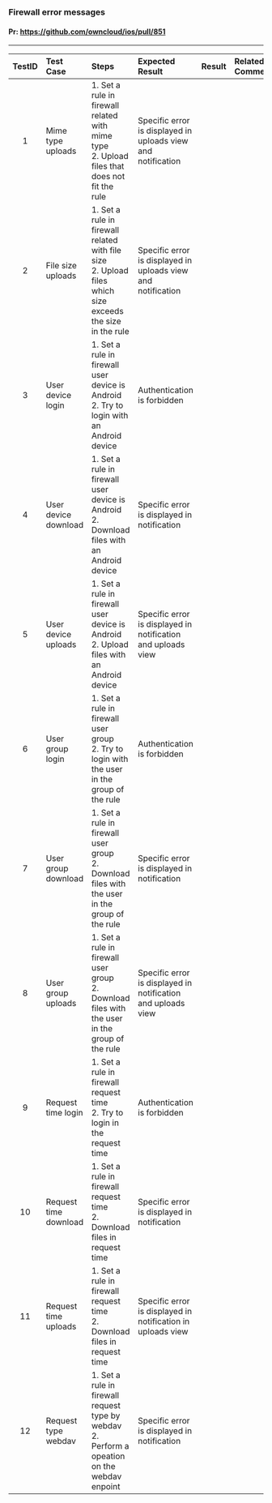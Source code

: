 ###  Firewall error messages 

#### Pr: https://github.com/owncloud/ios/pull/851 


---

 
| TestID | Test Case | Steps | Expected Result | Result | Related Comment |
| :----: | :-------- | :---- | :-------------- | :----: | :-------------- |
| 1 | Mime type uploads | 1. Set a rule in firewall related with mime type<br>2. Upload files that does not fit the rule  | Specific error is displayed in uploads view and notification |  |  |
| 2 | File size uploads | 1. Set a rule in firewall related with file size<br>2. Upload files which size exceeds the size in the rule | Specific error is displayed in uploads view and notification |  |  |
| 3 | User device login | 1. Set a rule in firewall user device is Android<br>2. Try to login with an Android device  | Authentication is forbidden |  |  |
| 4 | User device download | 1. Set a rule in firewall user device is Android<br>2. Download files with an Android device | Specific error is displayed in notification |  |  |
| 5 | User device uploads | 1. Set a rule in firewall user device is Android<br>2. Upload files with an Android device | Specific error is displayed in notification and uploads view|  |  |
| 6 | User group login | 1. Set a rule in firewall user group<br>2. Try to login with the user in the group of the rule | Authentication is forbidden |  |  |
| 7 | User group download | 1. Set a rule in firewall user group<br>2. Download files with the user in the group of the rule | Specific error is displayed in notification |  |  |
| 8 | User group uploads | 1. Set a rule in firewall user group<br>2. Download files with the user in the group of the rule | Specific error is displayed in notification and uploads view|  |  |
| 9 | Request time login | 1. Set a rule in firewall request time<br>2. Try to login in the request time | Authentication is forbidden |  |  |
| 10 | Request time download | 1. Set a rule in firewall request time<br>2. Download files in request time | Specific error is displayed in notification |  |  |
| 11 | Request time uploads | 1. Set a rule in firewall request time<br>2. Download files in request time | Specific error is displayed in notification in uploads view|  |  | |
| 12 | Request type webdav | 1. Set a rule in firewall request type by webdav<br>2. Perform a opeation on the webdav enpoint | Specific error is displayed in notification |  |  |